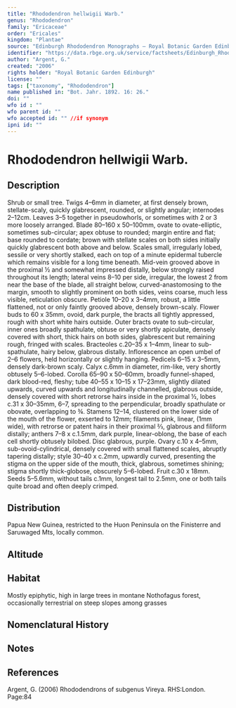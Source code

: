 ```yaml
---
title: "Rhododendron hellwigii Warb."
genus: "Rhododendron"
family: "Ericaceae"
order: "Ericales"
kingdom: "Plantae"
source: "Edinburgh Rhododendron Monographs – Royal Botanic Garden Edinburgh"
identifier: "https://data.rbge.org.uk/service/factsheets/Edinburgh_Rhododendron_Monographs.xhtml"
author: "Argent, G."
created: "2006"
rights holder: "Royal Botanic Garden Edinburgh"
license: ""
tags: ["taxonomy", "Rhododendron"]
name published in: "Bot. Jahr. 1892. 16: 26."
doi: ""
wfo id : ""
wfo parent id: ""
wfo accepted id: "" //if synonym                      
ipni id: ""
---
```


                       

# Rhododendron hellwigii Warb.

## Description
Shrub or small tree. Twigs 4–6mm in diameter, at first densely brown, stellate-scaly, quickly glabrescent, rounded, or slightly angular; internodes 2–12cm. Leaves 3–5 together in pseudowhorls, or sometimes with 2 or 3 more loosely arranged. Blade 80–160 x 50–100mm, ovate to ovate-elliptic, sometimes sub-circular; apex obtuse to rounded; margin entire and flat; base rounded to cordate; brown with stellate scales on both sides initially quickly glabrescent both above and below. Scales small, irregularly lobed, sessile or very shortly stalked, each on top of a minute epidermal tubercle which remains visible for a long time beneath. Mid-vein grooved above in the proximal ½ and somewhat impressed distally, below strongly raised throughout its length; lateral veins 8–10 per side, irregular, the lowest 2 from near the base of the blade, all straight below, curved-anastomosing to the margin, smooth to slightly prominent on both sides, veins coarse, much less visible, reticulation obscure. Petiole 10–20 x 3–4mm, robust, a little flattened, not or only faintly grooved above, densely brown-scaly. Flower buds to 60 x 35mm, ovoid, dark purple, the bracts all tightly appressed, rough with short white hairs outside. Outer bracts ovate to sub-circular, inner ones broadly spathulate, obtuse or very shortly apiculate, densely covered with short, thick hairs on both sides, glabrescent but remaining rough, fringed with scales. Bract­eoles c.20–35 x 1–4mm, linear to sub-spathulate, hairy below, glabrous distally. Inflorescence an open umbel of 2–6 flowers, held horizontally or slightly hanging. Pedicels 6–15 x 3–5mm, densely dark-brown scaly. Calyx c.6mm in diameter, rim-like, very shortly obtusely 5–6-lobed. Corolla 65–90 x 50–60mm, broadly funnel-shaped, dark blood-red, fleshy; tube 40–55 x 10–15 x 17–23mm, slightly dilated upwards, curved upwards and longitudinally channelled, glabrous outside, densely covered with short retrorse hairs inside in the proximal ½, lobes c.31 x 30–35mm, 6–7, spreading to the perpendicular, broadly spathulate or obovate, overlapping to ¾. Stamens 12–14, clustered on the lower side of the mouth of the flower, exserted to 12mm; filaments pink, linear, (1mm wide), with retrorse or patent hairs in their proximal 2⁄3, glabrous and filiform distally; anthers 7–8 x c.1.5mm, dark purple, linear-oblong, the base of each cell shortly obtusely bilobed. Disc glabrous, purple. Ovary c.10 x 4–5mm, sub-ovoid-cylindrical, densely covered with small flattened scales, abruptly tapering distally; style 30–40 x c.2mm, upwardly curved, presenting the stigma on the upper side of the mouth, thick, glabrous, sometimes shining; stigma shortly thick-globose, obscurely 5–6-lobed. Fruit c.30 x 18mm. Seeds 5–5.6mm, without tails c.1mm, longest tail to 2.5mm, one or both tails quite broad and often deeply crimped.

## Distribution
Papua New Guinea, restricted to the Huon Peninsula on the Finisterre and Saruwaged Mts, locally common.

## Altitude


## Habitat
Mostly epiphytic, high in large trees in montane Nothofagus forest, occasionally terrestrial on steep slopes among grasses

## Nomenclatural History

                       
## Notes


## References

Argent, G. (2006) Rhododendrons of subgenus Vireya. RHS:London. Page:84
